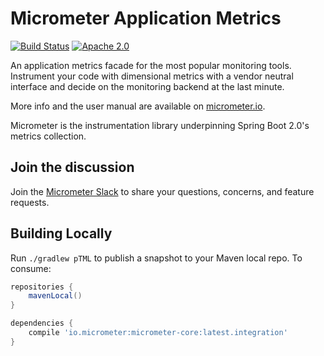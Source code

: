 # Micrometer Application Metrics

[![Build Status](https://circleci.com/gh/micrometer-metrics/micrometer.svg?style=svg)](https://circleci.com/gh/micrometer-metrics/micrometer)
[![Apache 2.0](https://img.shields.io/github/license/micrometer-metrics/micrometer.svg)](http://www.apache.org/licenses/LICENSE-2.0)

An application metrics facade for the most popular monitoring tools. Instrument your code with dimensional metrics with a
vendor neutral interface and decide on the monitoring backend at the last minute.

More info and the user manual are available on [micrometer.io](http://micrometer.io).

Micrometer is the instrumentation library underpinning Spring Boot 2.0's metrics collection.

## Join the discussion

Join the [Micrometer Slack](http://slack.micromter.io) to share your questions, concerns, and feature requests.

## Building Locally

Run `./gradlew pTML` to publish a snapshot to your Maven local repo. To consume:

```groovy
repositories {
    mavenLocal()
}

dependencies {
    compile 'io.micrometer:micrometer-core:latest.integration'
}
```

